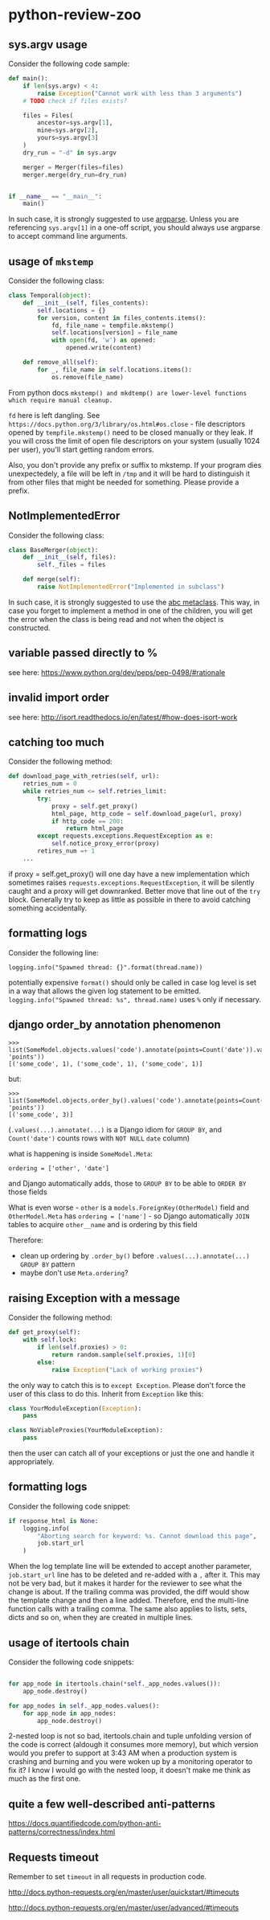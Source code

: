 # python-review-zoo



## sys.argv usage

Consider the following code sample:

```python
def main():
    if len(sys.argv) < 4:
        raise Exception("Cannot work with less than 3 arguments")
    # TODO check if files exists?

    files = Files(
        ancestor=sys.argv[1],
        mine=sys.argv[2],
        yours=sys.argv[3]
    )
    dry_run = "-d" in sys.argv

    merger = Merger(files=files)
    merger.merge(dry_run=dry_run)


if __name__ == "__main__":
    main()
```

In such case, it is strongly suggested to use [argparse](https://docs.python.org/3/library/argparse.html). Unless you are referencing `sys.argv[1]` in a one-off script, you should always use argparse to accept command line arguments.


## usage of `mkstemp`

Consider the following class:

```python
class Temporal(object):
    def __init__(self, files_contents):
        self.locations = {}
        for version, content in files_contents.items():
            fd, file_name = tempfile.mkstemp()
            self.locations[version] = file_name
            with open(fd, 'w') as opened:
                opened.write(content)

    def remove_all(self):
        for _, file_name in self.locations.items():
            os.remove(file_name)
```
From python docs `mkstemp() and mkdtemp() are lower-level functions which require manual cleanup.`

`fd` here is left dangling. See `https://docs.python.org/3/library/os.html#os.close` - file descriptors opened by `tempfile.mkstemp()` need to be closed manually or they leak. If you will cross the limit of open file descriptors on your system (usually 1024 per user), you'll start getting random errors.

Also, you don't provide any prefix or suffix to mkstemp. If your program dies unexpectedely, a file will be left in `/tmp` and it will be hard to distinguish it from other files that might be needed for something. Please provide a prefix.

## NotImplementedError

Consider the following class:

```python
class BaseMerger(object):
    def __init__(self, files):
        self._files = files

    def merge(self):
        raise NotImplementedError("Implemented in subclass")
```

In such case, it is strongly suggested to use the [abc metaclass](https://docs.python.org/3/library/abc.html). This way, in case you forget to implement a method in one of the children, you will get the error when the class is being read and not when the object is constructed.

## variable passed directly to %

see here: https://www.python.org/dev/peps/pep-0498/#rationale

## invalid import order

see here: http://isort.readthedocs.io/en/latest/#how-does-isort-work

## catching too much

Consider the following method:

```python
def download_page_with_retries(self, url):
    retries_num = 0 
    while retries_num <= self.retries_limit:
        try:
            proxy = self.get_proxy()
            html_page, http_code = self.download_page(url, proxy)
            if http_code == 200:
                return html_page
        except requests.exceptions.RequestException as e:
            self.notice_proxy_error(proxy)
        retires_num =+ 1
    ...
```
if proxy = self.get_proxy() will one day have a new implementation which sometimes raises `requests.exceptions.RequestException`, it will be silently caught and a proxy will get downranked. Better move that line out of the `try` block. Generally try to keep as little as possible in there to avoid catching something accidentally.

## formatting logs

Consider the following line:

```
logging.info("Spawned thread: {}".format(thread.name))
```
potentially expensive `format()` should only be called in case log level is set in a way that allows the given log statement to be emitted. `logging.info("Spawned thread: %s", thread.name)` uses `%` only if necessary.

## django order_by annotation phenomenon

```pycon
>>> list(SomeModel.objects.values('code').annotate(points=Count('date')).values_list('code', 'points'))
[('some_code', 1), ('some_code', 1), ('some_code', 1)]
```
but:
```pycon
>>> list(SomeModel.objects.order_by().values('code').annotate(points=Count('date')).values_list('code', 'points'))
[('some_code', 3)]
```
(`.values(...).annotate(...)` is a Django idiom for `GROUP BY`, and `Count('date')` counts rows with `NOT NULL` `date` column)

what is happening is inside `SomeModel.Meta`:
```
ordering = ['other', 'date']
```
and Django automatically adds, those to `GROUP BY` to be able to `ORDER BY` those fields

What is even worse - `other` is a `models.ForeignKey(OtherModel)` field and `OtherModel.Meta` has `ordering = ['name']` - so Django automatically `JOIN` tables to acquire `other__name` and is ordering by this field

Therefore:
- clean up ordering by `.order_by()` before `.values(...).annotate(...)` `GROUP BY` pattern
- maybe don't use `Meta.ordering`?

## raising Exception with a message

Consider the following method:

```python
def get_proxy(self):
    with self.lock:
        if len(self.proxies) > 0:
            return random.sample(self.proxies, 1)[0]
        else:
            raise Exception("Lack of working proxies")
```

the only way to catch this is to `except Exception`. Please don't force the user of this class to do this. Inherit from `Exception` like this:

```python
class YourModuleException(Exception):
    pass

class NoViableProxies(YourModuleException):
    pass
```
then the user can catch all of your exceptions or just the one and handle it appropriately.

## formatting logs

Consider the following code snippet:

```python
if response_html is None: 
    logging.info(
        "Aborting search for keyword: %s. Cannot download this page",
        job.start_url
    )
```
When the log template line will be extended to accept another parameter, `job.start_url` line has to be deleted and re-added with a `,` after it. This may not be very bad, but it makes it harder for the reviewer to see what the change is about. If the trailing comma was provided, the diff would show the template change and then a line added. Therefore, end the multi-line function calls with a trailing comma. The same also applies to lists, sets, dicts and so on, when they are created in multiple lines.


## usage of itertools chain

Consider the following code snippets:

```python

for app_node in itertools.chain(*self._app_nodes.values()):
    app_node.destroy()

```


```python
for app_nodes in self._app_nodes.values():
    for app_node in app_nodes:
        app_node.destroy()
```
2-nested loop is not so bad, itertools.chain and tuple unfolding version of the code is correct (aldough it consumes more memory), but which version would you prefer to support at 3:43 AM when a production system is crashing and burning and you were woken up by a monitoring operator to fix it? I know I would go with the nested loop, it doesn't make me think as much as the first one.

## quite a few well-described anti-patterns

https://docs.quantifiedcode.com/python-anti-patterns/correctness/index.html

## Requests timeout

Remember to set `timeout` in all requests in production code.

http://docs.python-requests.org/en/master/user/quickstart/#timeouts

http://docs.python-requests.org/en/master/user/advanced/#timeouts


